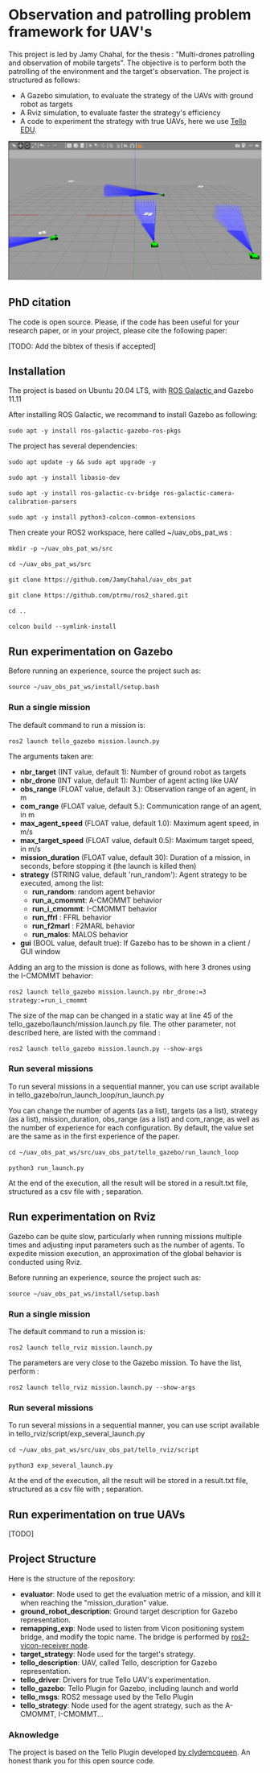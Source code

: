 # Observation and patrolling problem framework for UAV's

This project is led by Jamy Chahal, for the thesis : "Multi-drones patrolling and observation of mobile targets". The objective is to perform both the patrolling of the environment and the target's observation. The project is structured as follows:

* A Gazebo simulation, to evaluate the strategy of the UAVs with ground robot as targets
* A Rviz simulation, to evaluate faster the strategy's efficiency 
* A code to experiment the strategy with true UAVs, here we use [Tello EDU](https://www.ryzerobotics.com/fr/tello-edu). 

![](https://github.com/JamyChahal/uav_obs_pat/blob/main/Gazebo.jpg)

## PhD citation

The code is open source. Please, if the code has been useful for your research paper, or in your project, please cite the following paper:

[TODO: Add the bibtex of thesis if accepted]



## Installation

The project is based on Ubuntu 20.04 LTS, with [ROS Galactic ](https://docs.ros.org/en/galactic/Installation/Ubuntu-Install-Debians.html) and Gazebo 11.11

After installing ROS Galactic, we recommand to install Gazebo as following:

`sudo apt -y install ros-galactic-gazebo-ros-pkgs`

The project has several dependencies: 

`sudo apt update -y && sudo apt upgrade -y`

`sudo apt -y install libasio-dev`

`sudo apt -y install ros-galactic-cv-bridge ros-galactic-camera-calibration-parsers`

`sudo apt -y install python3-colcon-common-extensions`



Then create your ROS2 workspace, here called ~/uav_obs_pat_ws :

`mkdir -p ~/uav_obs_pat_ws/src`

`cd ~/uav_obs_pat_ws/src`

`git clone https://github.com/JamyChahal/uav_obs_pat`

`git clone https://github.com/ptrmu/ros2_shared.git` 

`cd ..`

`colcon build --symlink-install`

## Run experimentation on Gazebo

Before running an experience, source the project such as:

`source ~/uav_obs_pat_ws/install/setup.bash`

### Run a single mission

The default command to run a mission is: 

`ros2 launch tello_gazebo mission.launch.py`

The arguments taken are: 

* **nbr_target** (INT value, default 1): Number of ground robot as targets
* **nbr_drone** (INT value, default 1): Number of agent acting like UAV
* **obs_range** (FLOAT value, default 3.): Observation range of an agent, in m 
* **com_range** (FLOAT value, default 5.): Communication range of an agent, in m 
* **max_agent_speed** (FLOAT value, default 1.0): Maximum agent speed, in m/s 
* **max_target_speed** (FLOAT value, default 0.5): Maximum target speed, in m/s
* **mission_duration** (FLOAT value, default 30): Duration of a mission, in seconds, before stopping it (the launch is killed then)
* **strategy** (STRING value, default 'run_random'): Agent strategy to be executed, among the list:
  * **run_random**: random agent behavior
  * **run_a_cmommt**: A-CMOMMT behavior
  * **run_i_cmommt**: I-CMOMMT behavior
  * **run_ffrl** : FFRL behavior
  * **run_f2marl** : F2MARL behavior
  * **run_malos**: MALOS behavior
* **gui** (BOOL value, default true): If Gazebo has to be shown in a client / GUI window

Adding an arg to the mission is done as follows, with here 3 drones using the I-CMOMMT behavior:

`ros2 launch tello_gazebo mission.launch.py nbr_drone:=3 strategy:=run_i_cmommt`

The size of the map can be changed in a static way at line 45 of the tello_gazebo/launch/mission.launch.py file. 
The other parameter, not described here, are listed with the command : 

`ros2 launch tello_gazebo mission.launch.py --show-args`

### Run several missions

To run several missions in a sequential manner, you can use script available in tello_gazebo/run_launch_loop/run_launch.py 

You can change the number of agents (as a list), targets (as a list), strategy (as a list), mission_duration, obs_range (as a list) and com_range, as well as the number of experience for each configuration. By default, the value set are the same as in the first experience of the paper. 

`cd ~/uav_obs_pat_ws/src/uav_obs_pat/tello_gazebo/run_launch_loop`

`python3 run_launch.py`

At the end of the execution, all the result will be stored in a result.txt file, structured as a csv file with ; separation. 

## Run experimentation on Rviz

Gazebo can be quite slow, particularly when running missions multiple  times and adjusting input parameters such as the number of agents. To  expedite mission execution, an approximation of the global behavior is conducted using Rviz.

Before running an experience, source the project such as:

`source ~/uav_obs_pat_ws/install/setup.bash`

### Run a single mission

The default command to run a mission is: 

`ros2 launch tello_rviz mission.launch.py`

The parameters are very close to the Gazebo mission. To have the list, perform : 

`ros2 launch tello_rviz mission.launch.py --show-args`

### Run several missions

To run several missions in a sequential manner, you can use script available in tello_rviz/script/exp_several_launch.py 

`cd ~/uav_obs_pat_ws/src/uav_obs_pat/tello_rviz/script`

`python3 exp_several_launch.py`

At the end of the execution, all the result will be stored in a result.txt file, structured as a csv file with ; separation. 

## Run experimentation on true UAVs

[TODO]

## Project Structure

Here is the structure of the repository: 

* **evaluator**: Node used to get the evaluation metric of a mission, and kill it when reaching the "mission_duration" value.
* **ground_robot_description**: Ground target description for Gazebo representation.
* **remapping_exp**: Node used to listen from Vicon positioning system bridge, and modify the topic name. The bridge is performed by [ros2-vicon-receiver node](https://github.com/OPT4SMART/ros2-vicon-receiver).
* **target_strategy**: Node used for the target's strategy.
* **tello_description**: UAV, called Tello, description for Gazebo representation.
* **tello_driver**: Drivers for true Tello UAV's experimentation.
* **tello_gazebo**: Tello Plugin for Gazebo, including launch and world
* **tello_msgs**: ROS2 message used by the Tello Plugin
* **tello_strategy**: Node used for the agent strategy, such as the A-CMOMMT, I-CMOMMT...



### Aknowledge

The project is based on the Tello Plugin developed [by clydemcqueen](https://github.com/clydemcqueen/tello_ros). An honest thank you for this open source code. 

